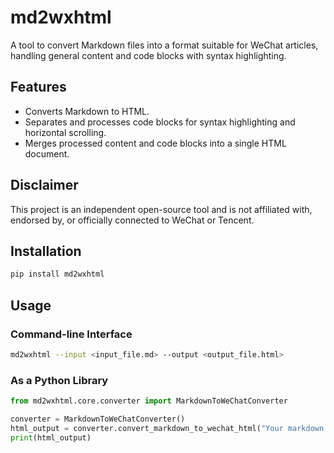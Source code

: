 # md2wxhtml

A tool to convert Markdown files into a format suitable for WeChat articles, handling general content and code blocks with syntax highlighting.

## Features

*   Converts Markdown to HTML.
*   Separates and processes code blocks for syntax highlighting and horizontal scrolling.
*   Merges processed content and code blocks into a single HTML document.

## Disclaimer

This project is an independent open-source tool and is not affiliated with, endorsed by, or officially connected to WeChat or Tencent.

## Installation

```bash
pip install md2wxhtml
```

## Usage

### Command-line Interface

```bash
md2wxhtml --input <input_file.md> --output <output_file.html>
```

### As a Python Library

```python
from md2wxhtml.core.converter import MarkdownToWeChatConverter

converter = MarkdownToWeChatConverter()
html_output = converter.convert_markdown_to_wechat_html("Your markdown content here.")
print(html_output)
```
